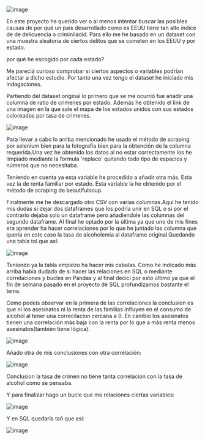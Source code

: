 ![image](https://user-images.githubusercontent.com/117199136/218277519-421a9ba6-4324-4aac-bfb9-c388f61ad53d.png)

En este proyecto he querido ver o al menos intentar buscar las posibles causas de por qué un país desarrollado como es EEUU tiene tan alto indice de de delicuencia o criminiladid. Para ello me he basado en un dataset con una muestra aleatoria de ciertos delitos que se cometen en los EEUU y por estado. 

por qué he escogido por cada estado?

Me pareciá curioso comprobar si ciertos aspectos o variables podrían afectar a dicho estudio. Por tanto una vez tengo el dataset he iniciado mis indagaciones.

Partiendo del dataset original lo primero que se me ocurrió fue añadir una columna de ratio de crimenes por estado. Además he obtenido el link de una imagen en la que sale el mapa de los estados unidos con sus estados coloreados por tasa de crimenes.

![image](https://user-images.githubusercontent.com/117199136/218307965-d47ce7f2-7a5d-4e83-8085-943aacbfd4fa.png)


Para llevar a cabo lo arriba mencionado he usado el método de scraping por selenium bien para la fotografia bien para la obtención de la columna requerida.Una vez he obtenido los datos al no estar correctamente los he limpiado mediante la formula 'replace' quitando todo tipo de espacios y números que no necesitaba.

Teniendo en cuenta ya esta variable he procedido a añadir otra más. Esta vez la de renta familiar por estado. Esta variable la he obtenido por el método de scraping de beautifulsoup.

Finalmente me he descargado otro CSV con varias columnas.Aquí he tenido mis dudas si dejar dos dataframes que los podría unir en SQL o si por el contrario dejaba solo un dataframe pero añadiendole las columnas del segundo dataframe. Al final he optado por la última ya que uno de mis fines era aprender ha hacer correlaciones por lo que he juntado las columna que queria en este caso la tasa de alcoholemia al dataframe original.Quedando una tabla tal que así:

![image](https://user-images.githubusercontent.com/117199136/218306324-9e211725-a604-472e-b279-9a02540ab188.png)

Teniendo ya la tabla empiezo ha hacer mis cabalas. Como he indicado más arriba había dudado de si hacer las relaciones en SQL o mediante correlaciones y bucles en Pandas y al final decicí por esto último ya que el fin de semana pasado en el proyecto de SQL profundizamos bastante el tema.

Como podeís observar en la primera de las correlaciones la conclusion es que ni los asesinatos ni la renta de las familias influyen en el consumo de alcohol al tener una correcilacion cercana a 0. 
En cambio los asesinatos tienen una correlación más baja con la renta por lo que a más renta menos asesinatos(también tiene lógica).

![image](https://user-images.githubusercontent.com/117199136/218307345-db39b386-6679-4066-977c-2d6db360c1e2.png)

Añado otra de mis conclusiones con otra correlación:

![image](https://user-images.githubusercontent.com/117199136/218307692-4c3b5b25-9cdd-4609-9253-331738db67b9.png)

Conclusion la tasa de crimen no tiene tanta correlacion con la tasa de alcohol como se pensaba.


Y para finalizar hago un bucle que me relaciones ciertas variables:

![image](https://user-images.githubusercontent.com/117199136/218307775-c9d5cfe8-cfbf-43da-bb95-ce178a7bceca.png)

Y en SQL quedaría tañ que así:

![image](https://user-images.githubusercontent.com/117199136/218469182-0472f5db-ffef-44cd-a21f-3c18c5ea5d9f.png)





